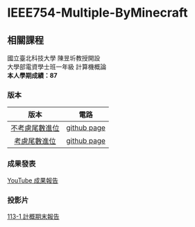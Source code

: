 # IEEE754-Multiple-ByMinecraft

## 相關課程
國立臺北科技大學 陳昱圻教授開設  
大學部電資學士班一年級 計算機概論  
**本人學期成績：87**

### 版本
版本 | 電路 |
|:--------:|:-------:|
| [不考慮尾數進位](/no_shift/README.md) | [github page](/no_shift) |
| [考慮尾數進位](/shift/README.md) | [github page](/shift) |

### 成果發表
[YouTube 成果報告](https://youtu.be/-55GWGg7bNI)

### 投影片
[113-1 計概期末報告](/113-1%20計概期末報告.pdf)

